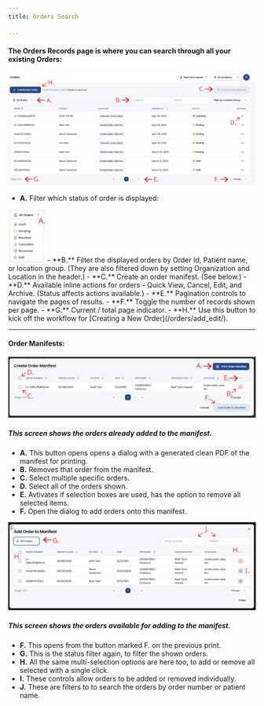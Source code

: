```yaml
---
title: Orders Search

---
```

#### The Orders Records page is where you can search through all your existing Orders:
![AddUpPatient](/src/assets/screenPrints/Order_Search.png)

- **A.** Filter which status of order is displayed:
<img src="/src/assets/screenPrints/Order_Search2.png" alt="New Account Screenshot" style="width:15%;">
- **B.** Filter the displayed orders by Order Id, Patient name, or location group.  (They are also filtered down by setting Organization and Location in the header.)
- **C.** Create an order manifest.  (See below.)
- **D.** Available inline actions for orders - Quick View, Cancel, Edit, and Archive. (Status affects actions available.)
- **E.** Pagination controls to navigate the pages of results.
- **F.** Toggle the number of records shown per page.
- **G.** Current / total page indicator.
- **H.** Use this button to kick off the workflow for [Creating a New Order](/orders/add_edit/).

<hr />

#### Order Manifests: 
![AddUpPatient](/src/assets/screenPrints/Order_Search3.png)
##### This screen shows the orders already added to the manifest.
- **A.** This button opens opens a dialog with a generated clean PDF of the manifest for printing.
- **B.** Removes that order from the manifest.
- **C.** Select multiple specific orders.
- **D.** Select all of the orders shown.
- **E.** Avtivates if selection boxes are used, has the option to remove all selected items.
- **F.** Open the dialog to add orders onto this manifest.

![AddUpPatient](/src/assets/screenPrints/Order_Search4.png)
##### This screen shows the orders available for adding to the manifest.
- **F.** This opens from the button marked F. on the previous print.
- **G.** This is the status filter again, to filter the shown orders.
- **H.** All the same multi-selection options are here too, to add or remove all selected with a single click.
- **I.** These controls allow orders to be added or removed individually.
- **J.** These are filters to to search the orders by order number or patient name.
